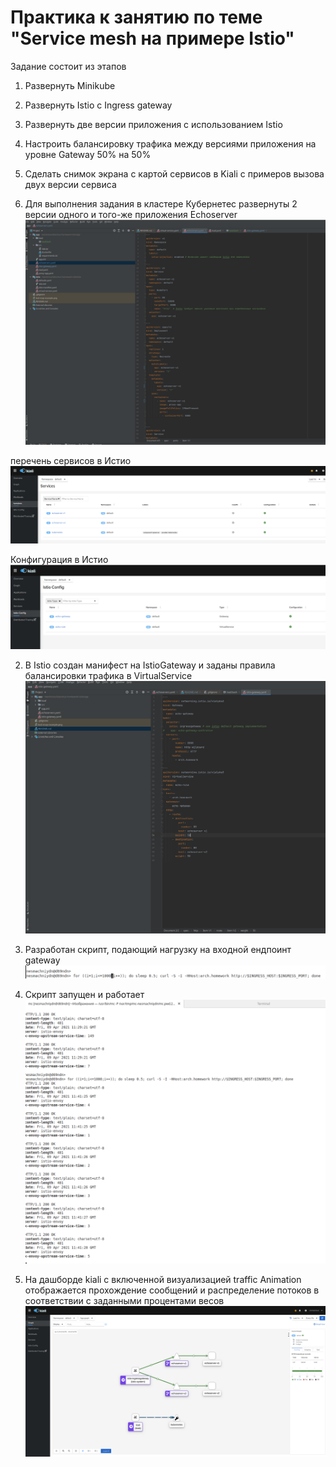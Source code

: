 # Практика к занятию по теме "Service mesh на примере Istio"
Задание состоит из этапов
1) Развернуть Minikube
2) Развернуть Istio c Ingress gateway
3) Развернуть две версии приложения с использованием Istio
4) Настроить балансировку трафика между версиями приложения на уровне Gateway 50% на 50%
5) Сделать снимок экрана с картой сервисов в Kiali с примеров вызова двух версии сервиса


1) Для выполнения задания в кластере Кубернетес развернуты 2 версии одного и того-же приложения Echoserver
![Листинг файла с манифестами тестовых приложений](doc/echoservers.png)

перечень сервисов в Истио
   ![перечень сервисов в Истио](doc/services.png)

Конфигурация в Истио
   ![Конфигурация в Истио](doc/istio-config.png)
   

2) В Istio создан манифест на IstioGateway и заданы правила балансировки трафика в VirtualService
   ![Листинг файла с манифестами Istio](doc/istio-manifest.png)

3) Разработан скрипт, подающий нагрузку на входной ендпоинт gateway
![Листинг скрипта нагрузки](doc/load-cycle.png)

4) Скрипт запущен и работает
   ![Листинг лога скрипта нагрузки](doc/load-log.png)

5) На дашборде kiali с включенной визуализацией traffic Animation отображается прохождение сообщений и распределение потоков  в соответствии с заданными процентами весов
   ![Скриншот с демонстрацией распределения трафика](doc/istio-50x50.png)